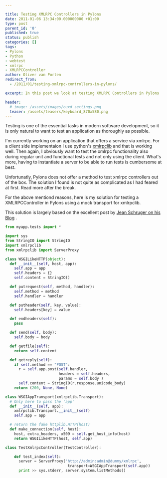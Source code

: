 ```yaml
---

title: Testing XMLRPC Controllers in Pylons
date: 2011-01-06 13:34:00.000000000 +01:00
type: post
parent_id: '0'
published: true
status: publish
categories: []
tags:
- Pylons
- Python
- webtest
- xmlrpc
- XMLRPCController
author: Oliver van Porten
redirect_from:
  - /2011/01/testing-xmlrpc-controllers-in-pylons/

excerpt: In this post we look at testing XMLRPC Controllers in Pylons

header: 
  # image: /assets/images/cuxd_settings.png
  teaser: /assets/teasers/keyboard_870x580.png
---
```

Testing is one of the essential tasks in modern software development, so it is only natural to want to test an application as thoroughly as possible.

I'm currently working on an application that offers a service via xmlrpc. For a client side implementaion I use python's [xmlrpclib](http://docs.python.org/library/xmlrpclib.html) and that is working well. Then again, I obviously want to test the xmlrpc functionality also during regular unit and functional tests and not only using the client. What's more, having to instantiate a server to be able to run tests is cumbersome at best.

Unfortunatly, Pylons does not offer a method to test xmlrpc controllers out of the box. The solution I found is not quite as complicated as I had feared at first. Read more after the break.

For the above mentiond reasons, here is my solution for testing a XMLRPCController in Pylons using a mock transport for xmlrpclib.

This solution is largely based on the excellent post by [Jean Schruger on his Blog](http://schurger.org/wordpress/2009/12/unit-tests-with-pylons-and-its-xmlrpccontroller/) .

``` python
from myapp.tests import *

import sys
from StringIO import StringIO
import xmlrpclib
from xmlrpclib import ServerProxy

class WSGILikeHTTP(object):
  def __init__(self, host, app):
    self.app = app
    self.headers = {}
    self.content = StringIO()

  def putrequest(self, method, handler):
    self.method = method
    self.handler = handler

  def putheader(self, key, value):
    self.headers[key] = value

  def endheaders(self):
    pass

  def send(self, body):
    self.body = body

  def getfile(self):
    return self.content

  def getreply(self):
    if self.method == "POST":
      r = self.app.post(self.handler,
                        headers = self.headers,
                        params = self.body )
      self.content = StringIO(r.response.unicode_body)
    return (200, None, None)

class WSGIAppTransport(xmlrpclib.Transport):
  # Only here to pass the 'app'
  def __init__(self, app):
    xmlrpclib.Transport.__init__(self)
    self.app = app

  # return the fake httplib.HTTP(host)
  def make_connection(self, host):
    host, extra_headers, x509 = self.get_host_info(host)
    return WSGILikeHTTP(host, self.app)

class TestXmlrpcController(TestController):

    def test_index(self):
      server = ServerProxy('http://admin:admin@dummy/xmlrpc',
                            transport=WSGIAppTransport(self.app))
      print >> sys.stderr, server.system.listMethods()
```